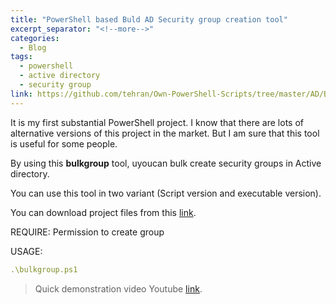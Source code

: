 ```yaml
---
title: "PowerShell based Buld AD Security group creation tool"
excerpt_separator: "<!--more-->"
categories:
  - Blog
tags:
  - powershell
  - active directory
  - security group
link: https://github.com/tehran/Own-PowerShell-Scripts/tree/master/AD/BulkGroup
---
```


It is my first substantial PowerShell project.
I know that there are lots of alternative versions of this project in the market.
But I am sure that this tool is useful for some people.
<!--more-->

By using this **bulkgroup** tool, uyoucan bulk create security groups in Active directory.

You can use this tool in two variant (Script version and executable version).

You can download project files from this [link](https://github.com/tehran/Own-PowerShell-Scripts/tree/master/AD/BulkGroup).

REQUIRE:  Permission to create group

USAGE:
```yaml
.\bulkgroup.ps1
```

> Quick demonstration video Youtube [link](#).